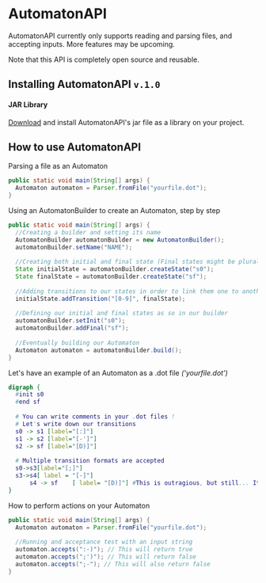 # AutomatonAPI
AutomatonAPI currently only supports reading and parsing files, and accepting inputs.
More features may be upcoming.

Note that this API is completely open source and reusable.

## Installing AutomatonAPI `v.1.0`

#### JAR Library
[Download](https://github.com/Leeniiux/automaton/tree/main/jar) and install AutomatonAPI's jar file as a library on your project.

## How to use AutomatonAPI

Parsing a file as an Automaton
```java
public static void main(String[] args) {
  Automaton automaton = Parser.fromFile("yourfile.dot");
}
```

Using an AutomatonBuilder to create an Automaton, step by step
```java
public static void main(String[] args) {
  //Creating a builder and setting its name
  AutomatonBuilder automatonBuilder = new AutomatonBuilder();
  automatonBuilder.setName("NAME");
  
  //Creating both initial and final state (Final states might be plural)
  State initialState = automatonBuilder.createState("s0");
  State finalState = automatonBuilder.createState("sf");
  
  //Adding transitions to our states in order to link them one to another
  initialState.addTransition("[0-9]", finalState);
  
  //Defining our initial and final states as so in our builder
  automatonBuilder.setInit("s0");
  automatonBuilder.addFinal("sf");
  
  //Eventually building our Automaton
  Automaton automaton = automatonBuilder.build();
}
```

Let's have an example of an Automaton as a .dot file *('yourfile.dot')*
```dot
digraph {
  #init s0
  #end sf
  
  # You can write comments in your .dot files !
  # Let's write down our transitions
  s0 -> s1 [label="[:]"]
  s1 -> s2 [label="[-']"]
  s2 -> sf [label="[D)]"]
  
  # Multiple transition formats are accepted
  s0->s3[label="[;]"]
  s3->s4[ label = "[-]"]
      s4 -> sf    [ label= "[D)]"] #This is outragious, but still... It works !
}
```

How to perform actions on your Automaton
```java
public static void main(String[] args) {
  Automaton automaton = Parser.fromFile("yourfile.dot");
  
  //Running and acceptance test with an input string
  automaton.accepts(":-)"); // This will return true
  automaton.accepts(";')"); // This will return false
  automaton.accepts(";-"); // This will also return false
}
```
